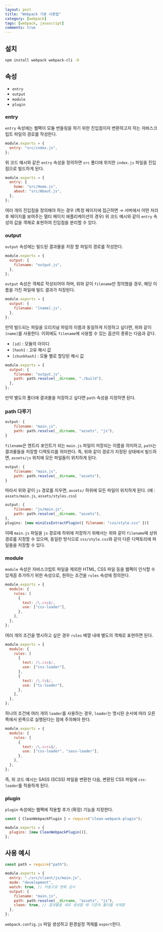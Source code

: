 ```yaml
---
layout: post
title: "Webpack 기본 사용법"
category: [webpack]
tags: [webpack, javascript]
comments: true
---
```


## 설치

```bash
npm install webpack webpack-cli -D
```

## 속성

- `entry`
- `output`
- `module`
- `plugin`

### entry

`entry` 속성에는 웹팩이 모듈 번들링을 하기 위한 진입점이자 변환하고자 하는 자바스크립트 파일의 경로를 작성한다.

```js
module.exports = {
  entry: "src/index.js",
};
```

위 코드 예시와 같은 `entry` 속성을 정의하면 `src` 폴더에 위치한 `index.js` 파일을 진입점으로 빌드하게 된다.

```js
module.exports = {
  entry: {
    home: "src/Home.js",
    about: "src/About.js",
  },
};
```

여러 개의 진입점을 정의해야 하는 경우 (특정 페이지에 접근하면 → 서버에서 어떤 처리 후 페이지를 보여주는 멀티 페이지 애플리케이션의 경우) 위 코드 예시와 같이 `entry` 속성의 값을 객체로 표현하여 진입점을 분리할 수 있다.

### output

`output` 속성에는 빌드된 결과물을 저장 할 파일의 경로를 작성한다.

```js
module.exports = {
  output: {
    filename: "output.js",
  },
};
```

`output` 속성은 객체로 작성되어야 하며, 위와 같이 `filename`만 정의했을 경우, 해당 이름을 가진 파일에 빌드 결과가 저장된다.

```js
module.exports = {
  output: {
    filename: "[name].js",
  },
};
```

만약 빌드되는 파일을 오리지널 파일의 이름과 동일하게 지정하고 싶다면, 위와 같이 `[name]`를 사용한다. 이외에도 `filename`에 사용할 수 있는 옵션의 종류는 다음과 같다.

- `[id]` : 모듈의 아이디
- `[hash]` : 고유 해시 값
- `[chunkhash]` : 모듈 별로 할당된 해시 값

```js
module.exports = {
  output: {
    filename: "output.js",
    path: path.resolve(__dirname, "./build"),
  },
};
```

만약 별도의 폴더에 결과물을 저장하고 싶다면 `path` 속성을 지정하면 된다.

### path 다루기

```javascript
output: {
    filename: "main.js",
    path: path.resolve(__dirname, "assets", "js"),
}
```

`filename`은 엔트리 포인트가 되는 `main.js` 파일이 저장되는 이름을 의미하고, `path`는 결과물들을 저장할 디렉토리를 의미한다. 즉, 위와 같이 경로가 지정된 상태에서 빌드하면, `assets/js` 위치에 모든 파일들이 위치하게 된다.

```javascript
output: {
    filename: "main.js",
    path: path.resolve(__dirname, "assets"),
}
```

따라서 위와 같이 `js` 경로를 지우면, `assets/` 하위에 모든 파일이 위치하게 된다. (예 : `assets/main.js`, `assets/styles.css`)

```javascript
output: {
    filename: "js/main.js",
    path: path.resolve(__dirname, "assets"),
},
plugins: [new miniCssExtractPlugin({ filename: "css/style.css" })]
```

이때 `main.js` 파일을 `js` 경로에 하위에 저장하기 위해서는 위와 같이 `filename`에 상위 경로를 지정할 수 있으며, 동일한 방식으로 `css/style.css`와 같이 다른 디렉토리에 파일들을 저장할 수 있다.

### module

`module` 속성은 자바스크립트 파일을 제외한 HTML, CSS 파일 등을 웹팩이 인식할 수 있게끔 추가하기 위한 속성으로, 원하는 조건을 `rules` 속성에 정의한다.

```js
module.exports = {
  module: {
    rules: [
      {
        test: /\.css$/,
        use: ["css-loader"],
      },
    ],
  },
};
```

여러 개의 조건을 명시하고 싶은 경우 `rules` 배열 내에 별도의 객체로 표현하면 된다.

```js
module.exports = {
  module: {
    rules: [
      {
        test: /\.css$/,
        use: ["css-loader"],
      },
      {
        test: /\.ts$/,
        use: ["ts-loader"],
      },
    ],
  },
};
```

하나의 조건에 여러 개의 `loader`를 사용하는 경우, `loader`는 명시된 순서에 따라 오른쪽에서 왼쪽으로 실행된다는 점에 주의해야 한다.

```js
module.exports = {
  module: {
    rules: [
      {
        test: /\.scss$/,
        use: ["css-loader", "sass-loader"],
      },
    ],
  },
};
```

즉, 위 코드 예시는 SASS (SCSS) 파일을 변환한 다음, 변환된 CSS 파일에 `css-loader`를 적용하게 된다.

### plugin

`plugin` 속성에는 웹팩에 적용할 추가 (확장) 기능을 지정한다.

```js
const { CleanWebpackPlugin } = require("clean-webpack-plugin");

module.exports = {
  plugins: [new CleanWebpackPlugin()],
};
```

## 사용 예시

```javascript
const path = require("path");

module.exports = {
  entry: "./src/client/js/main.js",
  mode: "development",
  watch: true, // 자동으로 변화 감시
  output: {
    filename: "main.js",
    path: path.resolve(__dirname, "assets", "js"),
    clean: true, // 결과물을 새로 생성할 때 기존의 폴더를 삭제함
  },
};
```

`webpack.config.js` 파일 생성하고 환경설정 객체를 `export`한다.
